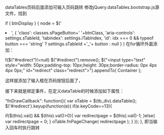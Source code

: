 dataTables页码后面添加可输入页码跳转
修改jQuery.dataTables.bootstrap.js源文件，找到

if ( btnDisplay ) {
node = $('<li>', {
'class': classes.sPageButton+' '+btnClass,
'aria-controls': settings.sTableId,
'tabindex': settings.iTabIndex,
'id': idx === 0 && typeof button === 'string' ?
settings.sTableId +'_'+ button :
null
} )
在for循环外面添加：

f($("#redirect")!=null)
$("#redirect").remove();
$("<input type=\"text\" style=\"width: 50px;padding-top: 10px;height: 30px;border-radius: 0px 4px 4px 0px;\" id=\"redirect\" class=\"redirect\">").appendTo( Container );

这样就添加了输入框在页码按钮后面了，

接下来就是绑定事件，在定义dataTable的时候添加如下属性：

"fnDrawCallback": function(){
           var oTable = $(tb_div).dataTable();
           $('#redirect').keyup(function(e){
               if(e.keyCode==13){
               
if($(this).val() && $(this).val()>0){
                   var redirectpage = $(this).val()-1;
               }else{
                   var redirectpage = 0;
               }
               oTable.fnPageChange( redirectpage );
               }
           });
       },
即当输入回车时执行跳转
